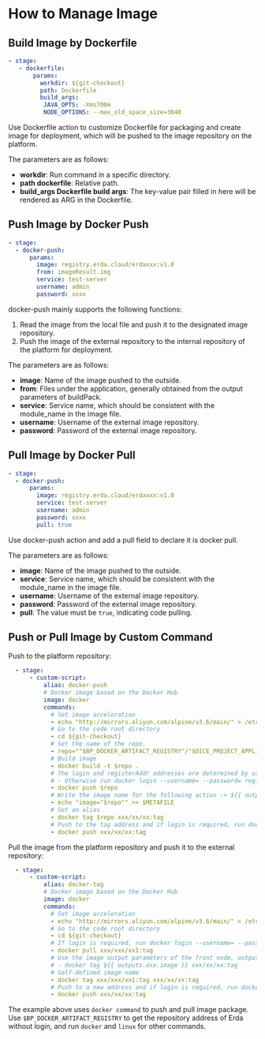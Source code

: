 # How to Manage Image

## Build Image by Dockerfile

```yaml
- stage:
   - dockerfile:
       params:
         workdir: ${git-checkout}
         path: Dockerfile
         build_args:   
          JAVA_OPTS: -Xms700m
          NODE_OPTIONS: --max_old_space_size=3040
```

Use Dockerfile action to customize Dockerfile for packaging and create image for deployment, which will be pushed to the image repository on the platform.

The parameters are as follows:

* **workdir**: Run command in a specific directory.
* **path dockerfile**: Relative path.
* **build_args Dockerfile build args**: The key-value pair filled in here will be rendered as ARG in the Dockerfile.

## Push Image by Docker Push

```yaml
- stage:
  - docker-push:
      params:
        image: registry.erda.cloud/erdaxxx:v1.0            
        from: imageResult.img                               
        service: test-server                                
        username: admin                                    
        password: xxxx                                      
```

docker-push mainly supports the following functions:

1. Read the image from the local file and push it to the designated image repository.
2. Push the image of the external repository to the internal repository of the platform for deployment.

The parameters are as follows:

* **image**: Name of the image pushed to the outside.
* **from**: Files under the application, generally obtained from the output parameters of buildPack.
* **service**: Service name, which should be consistent with the module_name in the image file.
* **username**: Username of the external image repository.
* **password**: Password of the external image repository.

## Pull Image by Docker Pull

```yaml
- stage:
  - docker-push:
      params:
        image: registry.erda.cloud/erdaxxx:v1.0  
        service: test-server                               
        username: admin                                    
        password: xxxx                                      
        pull: true                                                                
```

Use docker-push action and add a pull field to declare it is docker pull.

The parameters are as follows:

* **image**: Name of the image pushed to the outside.
* **service**: Service name, which should be consistent with the module_name in the image file.
* **username**: Username of the external image repository.
* **password**: Password of the external image repository.
* **pull**: The value must be `true`, indicating code pulling.

## Push or Pull Image by Custom Command

Push to the platform repository:
```yaml
  - stage:
      - custom-script:
          alias: docker-push
          # Docker image based on the Docker Hub
          image: docker
          commands:
            # Set image acceleration
            - echo "http://mirrors.aliyun.com/alpine/v3.6/main/" > /etc/apk/repositories && echo "http://mirrors.aliyun.com/alpine/v3.6/community/" >> /etc/apk/repositories
            # Go to the code root directory
            - cd ${git-checkout}
            # Set the name of the repo.
            - repo=""$BP_DOCKER_ARTIFACT_REGISTRY"/"$DICE_PROJECT_APPLICATION":"imageName"-"tagName""
            # Build image
            - docker build -t $repo .
            # The login and registerAddr addresses are determined by users as $BP_DOCKER_ARTIFACT_REGISTRY is a docker repository of erda, with no need to login
            # - Otherwise run docker login --username= --password= registerAddr
            - docker push $repo
            # Write the image name for the following action -> ${{ outputs.docker.image }}
            - echo "image="$repo"" >> $METAFILE
            # Set an alias
            - docker tag $repo xxx/xx/xx:tag
            # Push to the tag address and if login is required, run docker login --username= --password= registerAddr
            - docker push xxx/xx/xx:tag
```

Pull the image from the platform repository and push it to the external repository:

```yaml
  - stage:
      - custom-script:
          alias: docker-tag
          # Docker image based on the Docker Hub
          image: docker
          commands:
            # Set image acceleration
            - echo "http://mirrors.aliyun.com/alpine/v3.6/main/" > /etc/apk/repositories && echo "http://mirrors.aliyun.com/alpine/v3.6/community/" >> /etc/apk/repositories
            # Go to the code root directory
            - cd ${git-checkout}
            # If login is required, run docker login --username= --password= registerAddr
            - docker pull xxx/xxx/xx1:tag
            # Use the image output parameters of the front node, output parameters of the node ${{ outputs.xxx.image }} xxx
            # - docker tag ${{ outputs.xxx.image }} xxx/xx/xx:tag
            # Self-defined image name
            - docker tag xxx/xxx/xx1:tag xxx/xx/xx:tag
            # Push to a new address and if login is required, run docker login --username= --password= registerAddr
            - docker push xxx/xx/xx:tag
```
The example above uses `docker command` to push and pull image package. Use `$BP_DOCKER_ARTIFACT_REGISTRY` to get the repository address of Erda without login, and run `docker` and `linux` for other commands.

